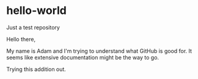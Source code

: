 # hello-world
Just a test repository

Hello there,

My name is Adam and I'm trying to understand what GitHub is good for.
It seems like extensive documentation might be the way to go.

Trying this addition out.